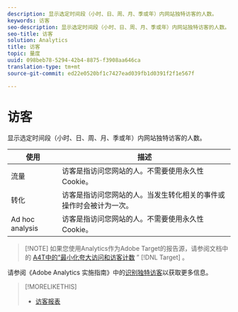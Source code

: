 ```yaml
---
description: 显示选定时间段（小时、日、周、月、季或年）内网站独特访客的人数。
keywords: 访客
seo-description: 显示选定时间段（小时、日、周、月、季或年）内网站独特访客的人数。
seo-title: 访客
solution: Analytics
title: 访客
topic: 量度
uuid: 098beb78-5294-42b4-8875-f3908aa646ca
translation-type: tm+mt
source-git-commit: ed22e0520bf1c7427ead039fb1d0391f2f1e567f

---
```



# 访客

显示选定时间段（小时、日、周、月、季或年）内网站独特访客的人数。

| 使用 | 描述 |
|---|---|
| 流量 | 访客是指访问您网站的人。不需要使用永久性 Cookie。 |
| 转化 | 访客是指访问您网站的人。当发生转化相关的事件或操作时会被计为一次。 |
| Ad hoc analysis | 访客是指访问您网站的人。不需要使用永久性 Cookie。 |

> [!NOTE] 如果您使用Analytics作为Adobe Target的报告源，请参阅文档中的 [A4T中的“最小化夸大访问和访客计数](https://marketing.adobe.com/resources/help/en_US/target/a4t/minimizing-inflated-visit-and-visitor-counts-a4t.html) ” [!DNL Target] 。

请参阅《Adobe Analytics 实施指南》中的[识别独特访客](https://marketing.adobe.com/resources/help/en_US/sc/implement/visid_overview.html)以获取更多信息。

>[!MORELIKETHIS]
>
>* [访客报表](/help/components/c-variables/dimensionslist/reports-visitors.md)

